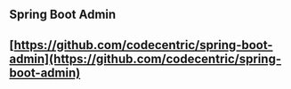## Spring Boot Admin

## [https://github.com/codecentric/spring-boot-admin](https://github.com/codecentric/spring-boot-admin)